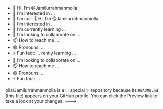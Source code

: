 - 👋 Hi, I’m @Jamilurrahmanmolla
- 👀 I’m interested in ...
- 🌱 I’m cur- 👋 Hi, I’m @Jamilurrahmanmolla
- 👀 I’m interested in ...
- 🌱 I’m currently learning ...
- 💞️ I’m looking to collaborate on ...
- 📫 How to reach me ...
- 😄 Pronouns: ...
- ⚡ Fun fact: ...
rently learning ...
- 💞️ I’m looking to collaborate on ...
- 📫 How to reach me ...
- 😄 Pronouns: ...
- ⚡ Fun fact: ...

<!---
Jamilurrahmanm- 👋 Hi, I’m @Jamilurrahmanmolla
- 👀 I’m interested in ...
- 🌱 I’m currently learning ...
- 💞️ I’m looking to collaborate on ...
- 📫 How to reach me ...
- 😄 Pronouns: ...
- ⚡ Fun fact: ...

<!---
Jamilurrahmanmolla/Jamilurrahmanmolla is a ✨ special ✨ repository because its `README.md` (this file) appears on your GitHub profile.
You can click the Preview link to take a look at your changes.
--->
olla/Jamilurrahmanmolla is a ✨ special ✨ repository because its `README.md` (this file) appears on your GitHub profile.
You can click the Preview link to take a look at your changes.
--->
